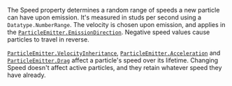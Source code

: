 The Speed property determines a random range of speeds a new particle can
have upon emission. It's measured in studs per second using a
`Datatype.NumberRange`. The velocity is chosen upon emission, and applies
in the [`ParticleEmitter.EmissionDirection`](https://create.roblox.com/docs/reference/engine/classes/ParticleEmitter#EmissionDirection). Negative speed values
cause particles to travel in reverse.

[`ParticleEmitter.VelocityInheritance`](https://create.roblox.com/docs/reference/engine/classes/ParticleEmitter#VelocityInheritance),
[`ParticleEmitter.Acceleration`](https://create.roblox.com/docs/reference/engine/classes/ParticleEmitter#Acceleration) and [`ParticleEmitter.Drag`](https://create.roblox.com/docs/reference/engine/classes/ParticleEmitter#Drag)
affect a particle's speed over its lifetime. Changing Speed doesn't affect
active particles, and they retain whatever speed they have already.